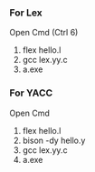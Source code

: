 ### For Lex
Open Cmd (Ctrl 6)
1. flex hello.l
2. gcc lex.yy.c
3. a.exe

### For YACC
Open Cmd
1. flex hello.l
2. bison -dy hello.y
3. gcc lex.yy.c
4. a.exe
